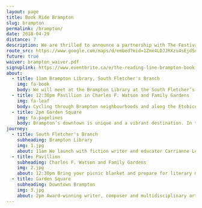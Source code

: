 ```yaml
---
layout: page
title: Book Ride Brampton
slug: brampton
permalink: /brampton/
date: 2018-04-29
distance: 7
description: We are thrilled to announce a partnership with The Festival of Literary Diversity. Together we are offering a free Book Ride in Brampton, Ontario. At the 2017 Ontario Bike Summit awards, Brampton achieved a bronze status designation, which recognizes a community that has launched several initiatives to promote a cycling culture. In recent years, the city has made investments in building a bicycle-friendly community, and championing bicycling as a safe, healthy means of recreation and transportation.
route_src: https://www.google.com/maps/d/embed?mid=1Zmx4LDJJRXzu4sEjdSduST5tQU-w3aH3
future: true
waiver: brampton_waiver.pdf
signuplink: https://www.eventbrite.ca/e/the-reading-line-brampton-book-ride-tickets-43133901661?aff=erelexpmlt
about:
  - title: 11am Brampton Library, South Fletcher's Branch
    img: fa-book
    body: We will meet at the Brampton Library at the South Fletcher’s Sportsplex. There’s an irony that a huge building designed for physical activity is surrounded by a parking lot. This part of Brampton highlights the need for safe cycling infrastructure and confirms there is more than enough room for all to share the road. Please bring your picnic blanket as our readings will be in the triangle of green grass across from the Library entrance at Ray Lawson Boulevard and McLaughlin Road South.
  - title: 12:30pm Pavillion in Charles F. Watson and Family Gardens
    img: fa-leaf
    body: Cycling through Brampton neighbourhoods and along the Etobicoke Creek recreational trail, you’ll realize that this winding multi-use trail requires expansion. It is priceless for a city to have a creek running through it but the access to it requires safe infrastructure for pedestrians and cyclists. A large grassy area at Main Street and Peel Village Parkway in the Charles F. Watson and Family Gardens will offer us a natural respite from the city to listen to our authors. Bring a picnic blanket, water and a snack!
  - title: 2pm Garden Square
    img: fa-pagelines
    body: Brampton’s downtown is unique and a vibrant destination. In the heart of the city, Garden Square is the site of many colourful programs and events. The Region of Peel, home to Brampton, will receive funding to help the city continue to work toward its strategic goal of improving infrastructure for cyclists and pedestrians travelling along busy routes. We want to help amplify that message by gathering with our bicycles for a reading in Garden Square.
journey:
  - title: South Fletcher's Branch
    subheading: Brampton Library
    img: 1.jpg
    about: 11am We launch with fiction writer and educator Carrianne Leung. Her debut novel, <em>The Wondrous Woo</em>, was shortlisted for the 2014 Toronto Book Awards. Her collection of linked stories, <em>That Time I Loved You</em>, was included in the Globe and Mail "most anticipated books of the first half of 2018". <br /><br />Mississauga author Pratap Reddy’s <em>Weather Permitting & Other Stories</em> is a collection of short stories chronicling the experiences, of newcomers to Canada.
  - title: Pavillion
    subheading: Charles F. Watson and Family Gardens
    img: 2.jpg
    about: 12:30pm Bring your picnic blanket and prepare for literary mischief maker Amanda Leduc, author of <em>The Miracles of Ordinary Men</em> and staff with The FOLD. She has published across Canada, the US, and the UK, and been shortlisted for a number of awards, among them the 2015 Story Quarterly Fiction Prize. <br /><br />Brampton historical fiction author Ken Puddicombe  will share his beautifully written compilation <em>Down Independence Boulevard and Other Stories</em>. His stories are based on international locations but especially focused on Canada, the Caribbean and Guyana.
  - title: Garden Square
    subheading: Downtown Brampton
    img: 3.jpg
    about: 2pm Award-winning writer, composer and multidisciplinary artist Gary Barwin brings it all to the stage and the page. <em>Yiddish for Pirates</em> is his recent national bestselling and award-winning novel, a finalist for the Scotiabank Giller Prize and the Governor General's Literary Award. <br /><br />When art speaks, society listens. That is the mission when spoken word artist Lamoi Simmons, author of <em>Our Love is Reckless</em>, brings the art-form of soulful poetry to the stage.
---
```

